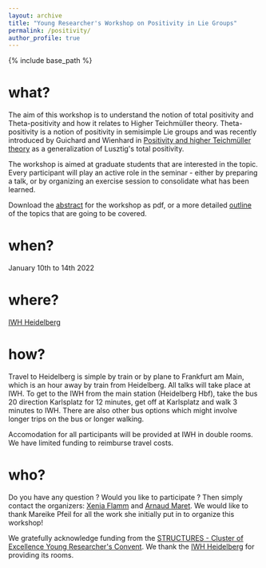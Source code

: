 ```yaml
---
layout: archive
title: "Young Researcher's Workshop on Positivity in Lie Groups"
permalink: /positivity/
author_profile: true
---
```


{% include base_path %}

# what? 
The aim of this workshop is to understand the notion of total positivity and Theta-positivity and how it relates to Higher Teichmüller theory. Theta-positivity is a notion of positivity in semisimple Lie groups and was recently introduced by Guichard and Wienhard in [Positivity and higher Teichmüller theory](https://arxiv.org/abs/1802.02833) as a generalization of Lusztig's total positivity.

The workshop is aimed at graduate students that are interested in the topic. Every participant will play an active role in the seminar - either by preparing a talk, or by organizing an exercise session to consolidate what has been learned.

Download the [abstract](http://arnaudmaret.github.io/files/positivity-abstract.pdf) for the workshop as pdf, or a more detailed [outline](http://arnaudmaret.github.io/files/positivity-outline.pdf) of the topics that are going to be covered. 

# when? 
January 10th to 14th 2022

# where? 
[IWH Heidelberg](https://www.uni-heidelberg.de/einrichtungen/iwh/)

# how?
Travel to Heidelberg is simple by train or by plane to Frankfurt am Main, which is an hour away by train from Heidelberg. All talks will take place at IWH. To get to the IWH from the main station (Heidelberg Hbf), take the bus 20 direction Karlsplatz for 12 minutes, get off at Karlsplatz and walk 3 minutes to IWH. There are also other bus options which might involve longer trips on the bus or longer walking. 

Accomodation for all participants will be provided at IWH in double rooms. We have limited funding to reimburse travel costs. 

# who?
Do you have any question ? Would you like to participate ? Then simply contact the organizers: [Xenia Flamm](https://people.math.ethz.ch/~xflamm/) and [Arnaud Maret](http://arnaudmaret.github.io/). We would like to thank Mareike Pfeil for all the work she initially put in to organize this workshop!

We gratefully acknowledge funding from the [STRUCTURES - Cluster of Excellence Young Researcher's Convent](https://www.structures.uni-heidelberg.de/). We thank the [IWH Heidelberg](https://www.uni-heidelberg.de/einrichtungen/iwh/) for providing its rooms. 


